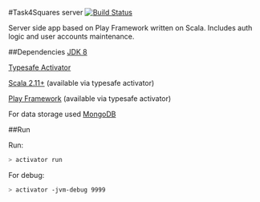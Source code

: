 #Task4Squares server
[![Build Status](https://travis-ci.org/stremlenye/Tasks4Squares.server.svg?branch=master)](https://travis-ci.org/stremlenye/Tasks4Squares.server)

Server side app based on Play Framework written on Scala. Includes auth logic and user accounts maintenance.

##Dependencies
[JDK 8](http://www.oracle.com/technetwork/java/javase/downloads/index.html)

[Typesafe Activator](https://typesafe.com/activator)

[Scala 2.11+](http://www.scala-lang.org/download/)
(available via typesafe activator)

[Play Framework](https://www.playframework.com)
(available via typesafe activator)

For data storage used [MongoDB](http://www.mongodb.org/)

##Run

Run:
```sh
> activator run
```

For debug:
```sh
> activator -jvm-debug 9999
```
